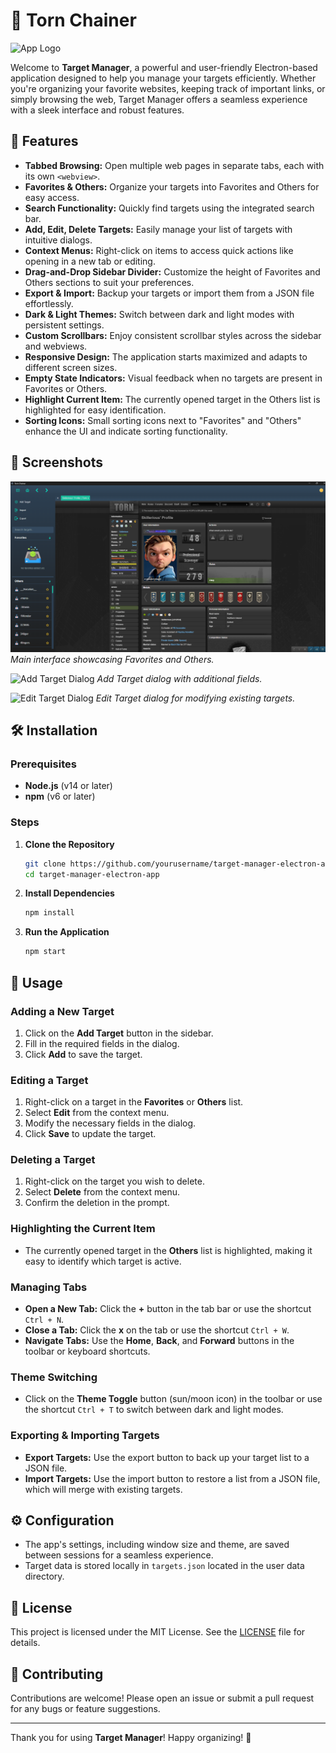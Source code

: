 
# 🎯 Torn Chainer

![App Logo](assets/icon.png)

Welcome to **Target Manager**, a powerful and user-friendly Electron-based application designed to help you manage your targets efficiently. Whether you're organizing your favorite websites, keeping track of important links, or simply browsing the web, Target Manager offers a seamless experience with a sleek interface and robust features.

## 🚀 Features

- **Tabbed Browsing:** Open multiple web pages in separate tabs, each with its own `<webview>`.
- **Favorites & Others:** Organize your targets into Favorites and Others for easy access.
- **Search Functionality:** Quickly find targets using the integrated search bar.
- **Add, Edit, Delete Targets:** Easily manage your list of targets with intuitive dialogs.
- **Context Menus:** Right-click on items to access quick actions like opening in a new tab or editing.
- **Drag-and-Drop Sidebar Divider:** Customize the height of Favorites and Others sections to suit your preferences.
- **Export & Import:** Backup your targets or import them from a JSON file effortlessly.
- **Dark & Light Themes:** Switch between dark and light modes with persistent settings.
- **Custom Scrollbars:** Enjoy consistent scrollbar styles across the sidebar and webviews.
- **Responsive Design:** The application starts maximized and adapts to different screen sizes.
- **Empty State Indicators:** Visual feedback when no targets are present in Favorites or Others.
- **Highlight Current Item:** The currently opened target in the Others list is highlighted for easy identification.
- **Sorting Icons:** Small sorting icons next to "Favorites" and "Others" enhance the UI and indicate sorting functionality.

## 📸 Screenshots

![Main Interface](https://github.com/skillerious/TornChainer/blob/main/logo/Screenshot%202024-11-10%20195637.png)
*Main interface showcasing Favorites and Others.*

![Add Target Dialog](assets/screenshots/add-target-dialog.png)
*Add Target dialog with additional fields.*

![Edit Target Dialog](assets/screenshots/edit-target-dialog.png)
*Edit Target dialog for modifying existing targets.*

## 🛠️ Installation

### Prerequisites

- **Node.js** (v14 or later)
- **npm** (v6 or later)

### Steps

1. **Clone the Repository**

   ```bash
   git clone https://github.com/yourusername/target-manager-electron-app.git
   cd target-manager-electron-app
   ```

2. **Install Dependencies**

   ```bash
   npm install
   ```

3. **Run the Application**

   ```bash
   npm start
   ```

## 🧩 Usage

### Adding a New Target

1. Click on the **Add Target** button in the sidebar.
2. Fill in the required fields in the dialog.
3. Click **Add** to save the target.

### Editing a Target

1. Right-click on a target in the **Favorites** or **Others** list.
2. Select **Edit** from the context menu.
3. Modify the necessary fields in the dialog.
4. Click **Save** to update the target.

### Deleting a Target

1. Right-click on the target you wish to delete.
2. Select **Delete** from the context menu.
3. Confirm the deletion in the prompt.

### Highlighting the Current Item

- The currently opened target in the **Others** list is highlighted, making it easy to identify which target is active.

### Managing Tabs

- **Open a New Tab:** Click the **+** button in the tab bar or use the shortcut `Ctrl + N`.
- **Close a Tab:** Click the **x** on the tab or use the shortcut `Ctrl + W`.
- **Navigate Tabs:** Use the **Home**, **Back**, and **Forward** buttons in the toolbar or keyboard shortcuts.

### Theme Switching

- Click on the **Theme Toggle** button (sun/moon icon) in the toolbar or use the shortcut `Ctrl + T` to switch between dark and light modes.

### Exporting & Importing Targets

- **Export Targets:** Use the export button to back up your target list to a JSON file.
- **Import Targets:** Use the import button to restore a list from a JSON file, which will merge with existing targets.

## ⚙️ Configuration

- The app's settings, including window size and theme, are saved between sessions for a seamless experience.
- Target data is stored locally in `targets.json` located in the user data directory.

## 📝 License

This project is licensed under the MIT License. See the [LICENSE](LICENSE) file for details.

## 🤝 Contributing

Contributions are welcome! Please open an issue or submit a pull request for any bugs or feature suggestions.

---

Thank you for using **Target Manager**! Happy organizing! 🎉
